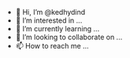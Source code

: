 - 👋 Hi, I’m @kedhydind
- 👀 I’m interested in ...
- 🌱 I’m currently learning ...
- 💞️ I’m looking to collaborate on ...
- 📫 How to reach me ...

<!---
kedhydind/kedhydind is a ✨ special ✨ repository because its `README.md` (this file) appears on your GitHub profile.
You can click the Preview link to take a look at your changes.
--->
